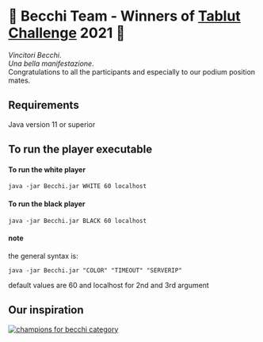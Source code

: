 # 🐐 Becchi Team - Winners of [Tablut Challenge](http://ai.unibo.it/games/boardgamecompetition/tablut) 2021 🥇
_Vincitori Becchi_. <br />
_Una bella manifestazione_. <br />
Congratulations to all the participants and especially to our podium position mates. 

## Requirements #####
Java version 11 or superior

## To run the player executable ###### 

#### To run the white player ##

```console
java -jar Becchi.jar WHITE 60 localhost
```

#### To run the black player ##

```console
java -jar Becchi.jar BLACK 60 localhost
```

#### note

the general syntax is:

```console
java -jar Becchi.jar "COLOR" "TIMEOUT" "SERVERIP"
```
default values are 60 and localhost for 2nd and 3rd argument

## Our inspiration
[![champions for becchi category](https://www.valsassinanews.com/wp-content/uploads/2019/05/capra-orobica-valgerola-2019-3.jpg)](https://www.youtube.com/watch?v=Pdky6EeDyPk)
